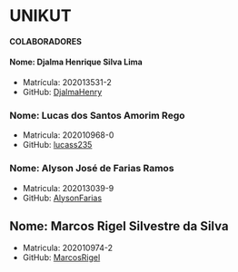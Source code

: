 # UNIKUT

#### COLABORADORES

#### Nome: Djalma Henrique Silva Lima
- Matrícula: 202013531-2
- GitHub: [DjalmaHenry](https://github.com/DjalmaHenry)

### Nome: Lucas dos Santos Amorim Rego
- Matricula: 202010968-0
- GitHub: [lucass235](https://github.com/lucass235)

### Nome: Alyson José de Farias Ramos
- Matricula: 202013039-9
- GitHub: [AlysonFarias](https://github.com/alysonfarias)

## Nome: Marcos Rigel Silvestre da Silva
- Matricula: 202010974-2
- GitHub: [MarcosRigel](https://github.com/MarcosRigel)
